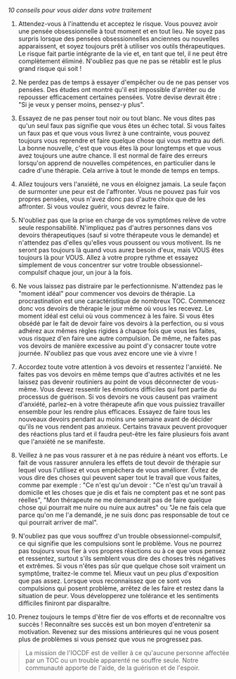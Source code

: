 _10 conseils pour vous aider dans votre traitement_

1. Attendez-vous à l'inattendu et acceptez le risque. Vous pouvez avoir une pensée obsessionnelle à tout moment et en tout lieu. Ne soyez pas surpris lorsque des pensées obsessionnelles anciennes ou nouvelles apparaissent, et soyez toujours prêt à utiliser vos outils thérapeutiques. Le risque fait partie intégrante de la vie et, en tant que tel, il ne peut être complètement éliminé. N'oubliez pas que ne pas se rétablir est le plus grand risque qui soit !

2. Ne perdez pas de temps à essayer d'empêcher ou de ne pas penser vos pensées. Des études ont montré qu'il est impossible d'arrêter ou de repousser efficacement certaines pensées. Votre devise devrait être : "Si je veux y penser moins, pensez-y plus".

3. Essayez de ne pas penser tout noir ou tout blanc. Ne vous dites pas qu'un seul faux pas signifie que vous êtes un échec total. Si vous faites un faux pas et que vous vous livrez à une contrainte, vous pouvez toujours vous reprendre et faire quelque chose qui vous mettra au défi. La bonne nouvelle, c'est que vous êtes là pour longtemps et que vous avez toujours une autre chance. Il est normal de faire des erreurs lorsqu'on apprend de nouvelles compétences, en particulier dans le cadre d'une thérapie. Cela arrive à tout le monde de temps en temps.

4. Allez toujours vers l'anxiété, ne vous en éloignez jamais. La seule façon de surmonter une peur est de l'affronter. Vous ne pouvez pas fuir vos propres pensées, vous n'avez donc pas d'autre choix que de les affronter. Si vous voulez guérir, vous devrez le faire.

5. N'oubliez pas que la prise en charge de vos symptômes relève de votre seule responsabilité. N'impliquez pas d'autres personnes dans vos devoirs thérapeutiques (sauf si votre thérapeute vous le demande) et n'attendez pas d'elles qu'elles vous poussent ou vous motivent. Ils ne seront pas toujours là quand vous aurez besoin d'eux, mais VOUS êtes toujours là pour VOUS. Allez à votre propre rythme et essayez simplement de vous concentrer sur votre trouble obsessionnel-compulsif chaque jour, un jour à la fois.

6. Ne vous laissez pas distraire par le perfectionnisme. N'attendez pas le "moment idéal" pour commencer vos devoirs de thérapie. La procrastination est une caractéristique de nombreux TOC. Commencez donc vos devoirs de thérapie le jour même où vous les recevez. Le moment idéal est celui où vous commencez à les faire. Si vous êtes obsédé par le fait de devoir faire vos devoirs à la perfection, ou si vous adhérez aux mêmes règles rigides à chaque fois que vous les faites, vous risquez d'en faire une autre compulsion. De même, ne faites pas vos devoirs de manière excessive au point d'y consacrer toute votre journée. N'oubliez pas que vous avez encore une vie à vivre !

7. Accordez toute votre attention à vos devoirs et ressentez l'anxiété. Ne faites pas vos devoirs en même temps que d'autres activités et ne les laissez pas devenir routiniers au point de vous déconnecter de vous-même. Vous devez ressentir les émotions difficiles qui font partie du processus de guérison. Si vos devoirs ne vous causent pas vraiment d'anxiété, parlez-en à votre thérapeute afin que vous puissiez travailler ensemble pour les rendre plus efficaces. Essayez de faire tous les nouveaux devoirs pendant au moins une semaine avant de décider qu'ils ne vous rendent pas anxieux. Certains travaux peuvent provoquer des réactions plus tard et il faudra peut-être les faire plusieurs fois avant que l'anxiété ne se manifeste.

8. Veillez à ne pas vous rassurer et à ne pas réduire à néant vos efforts. Le fait de vous rassurer annulera les effets de tout devoir de thérapie sur lequel vous l'utilisez et vous empêchera de vous améliorer. Évitez de vous dire des choses qui peuvent saper tout le travail que vous faites, comme par exemple : "Ce n'est qu'un devoir : "Ce n'est qu'un travail à domicile et les choses que je dis et fais ne comptent pas et ne sont pas réelles", "Mon thérapeute ne me demanderait pas de faire quelque chose qui pourrait me nuire ou nuire aux autres" ou "Je ne fais cela que parce qu'on me l'a demandé, je ne suis donc pas responsable de tout ce qui pourrait arriver de mal".

9.  N'oubliez pas que vous souffrez d'un trouble obsessionnel-compulsif, ce qui signifie que les compulsions sont le problème. Vous ne pourrez pas toujours vous fier à vos propres réactions ou à ce que vous pensez et ressentez, surtout s'ils semblent vous dire des choses très négatives et extrêmes. Si vous n'êtes pas sûr que quelque chose soit vraiment un symptôme, traitez-le comme tel. Mieux vaut un peu plus d'exposition que pas assez. Lorsque vous reconnaissez que ce sont vos compulsions qui posent problème, arrêtez de les faire et restez dans la situation de peur. Vous développerez une tolérance et les sentiments difficiles finiront par disparaître.

10. Prenez toujours le temps d'être fier de vos efforts et de reconnaître vos succès ! Reconnaître ses succès est un bon moyen d'entretenir sa motivation. Revenez sur des missions antérieures qui ne vous posent plus de problèmes si vous pensez que vous ne progressez pas.

> La mission de l'IOCDF est de veiller à ce qu'aucune personne affectée par un TOC ou un trouble apparenté ne souffre seule. Notre communauté apporte de l'aide, de la guérison et de l'espoir.
